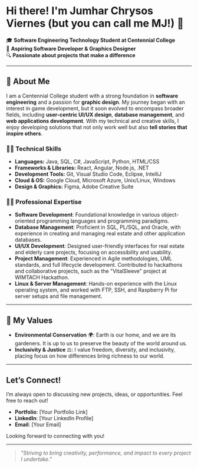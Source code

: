 # Hi there! I'm Jumhar Chrysos Viernes (but you can call me MJ!) 👋

🎓 **Software Engineering Technology Student at Centennial College**  
🌱 **Aspiring Software Developer & Graphics Designer**  
🔍 **Passionate about projects that make a difference**

---

## 📝 About Me

I am a Centennial College student with a strong foundation in **software engineering** and a passion for **graphic design**. My journey began with an interest in game development, but it soon evolved to encompass broader fields, including **user-centric UI/UX design**, **database management**, and **web applications development**. With my technical and creative skills, I enjoy developing solutions that not only work well but also **tell stories that inspire others**.

### 🧑‍💻 Technical Skills
- **Languages:** Java, SQL, C#, JavaScript, Python, HTML/CSS
- **Frameworks & Libraries:** React, Angular, Node.js, .NET
- **Development Tools:** Git, Visual Studio Code, Eclipse, IntelliJ
- **Cloud & OS:** Google Cloud, Microsoft Azure, Unix/Linux, Windows
- **Design & Graphics:** Figma, Adobe Creative Suite

### 🧑‍🏫 Professional Expertise
- **Software Development**: Foundational knowledge in various object-oriented programming languages and programming paradigms.
- **Database Management**: Proficient in SQL, PL/SQL, and Oracle, with experience in creating and managing real estate and other application databases.
- **UI/UX Development**: Designed user-friendly interfaces for real estate and elderly care projects, focusing on accessibility and usability.
- **Project Management**: Experienced in Agile methodologies, UML standards, and full lifecycle development. Contributed to hackathons and collaborative projects, such as the "VitalSleeve" project at WIMTACH Hackathon.
- **Linux & Server Management**: Hands-on experience with the Linux operating system, and worked with FTP, SSH, and Raspberry Pi for server setups and file management.

---

## 🪷 My Values

- **Environmental Conservation** 🌍: Earth is our home, and we are its gardeners. It is up to us to preserve the beauty of the world around us.
- **Inclusivity & Justice** ⚖️: I value freedom, diversity, and inclusivity, placing focus on how differences bring richness to our world.

---

## Let’s Connect!

I’m always open to discussing new projects, ideas, or opportunities. Feel free to reach out!

- **Portfolio**: [Your Portfolio Link]
- **LinkedIn**: [Your LinkedIn Profile]
- **Email**: [Your Email]

Looking forward to connecting with you!

---

> *"Striving to bring creativity, performance, and impact to every project I undertake."*
